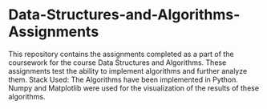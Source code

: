 # Data-Structures-and-Algorithms-Assignments
This repository contains the assignments completed as a part of the coursework for the course Data Structures and Algorithms. 
These assignments test the ability to implement algorithms and further analyze them. 
  Stack Used:
  The Algorithms have been implemented in Python.
  Numpy and Matplotlib were used for the visualization of the results of these algorithms.
